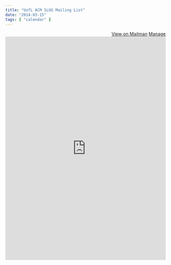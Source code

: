 ```yaml
---
title: "UofL ACM SLUG Mailing List"
date: "2014-03-15"
tags: [ "calendar" ]
---
```


<div align="right">
	<a href="http://lists.speedacm.org/pipermail/slug/" class="btn btn-primary" target="_blank" title="View group on Mailman"><i class="glyphicon glyphicon-comment"></i> View on Mailman</a>
	<a href="http://lists.speedacm.org/listinfo/slug" target="_blank" title="Manage subscription to SLUG Mailing List" class="btn btn-success"><i class="icon-white icon-envelope"></i> Manage</a>
</div>
<iframe id="forum_embed"
  src="http://lists.speedacm.org/listinfo/slug"
  frameborder="0"
  width="100%"
  height="700">
</iframe>
